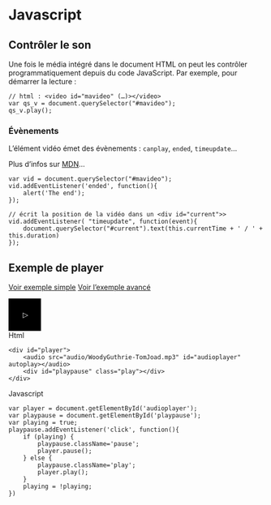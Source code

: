 # Javascript

## Contrôler le son

Une fois le média intégré dans le document HTML on peut les contrôler programmatiquement depuis du code JavaScript. Par exemple, pour démarrer la lecture :

    // html : <video id="mavideo" (…)></video>
    var qs_v = document.querySelector("#mavideo");
    qs_v.play();

### Évènements

L’élément vidéo émet des évènements : `canplay`, `ended`, `timeupdate`…

Plus d’infos sur [MDN](https://developer.mozilla.org/fr/docs/Web/HTML/Utilisation_d'audio_et_video_en_HTML5)…

    var vid = document.querySelector("#mavideo");
    vid.addEventListener('ended', function(){
        alert('The end');
    });

    // écrit la position de la vidéo dans un <div id="current">>
    vid.addEventListener( "timeupdate", function(event){
        document.querySelector("#current").text(this.currentTime + ' / ' + this.duration)
    });

## Exemple de player

[Voir exemple simple](https://codepen.io/jbidoret/pen/EbVRXd)
[Voir l’exemple avancé](http://ateliers.esad-pyrenees.fr/web/exemples/typographie/01.html)

<div id="player">
<audio src="https://ubusound.memoryoftheworld.org/russian_avant2/23_el_lisitzsky_-_about_two_squares_-_a_suprematist_story_childrens_book_1920-22.mp3" id="audioplayer"></audio>
<div id="playpause" class="pause"></div>
</div>
<script type="text/javascript">
    var player = document.getElementById('audioplayer');
    var playpause = document.getElementById('playpause');
    var playing = false;
    playpause.addEventListener('click', function(){
      if (playing) {
        playpause.className='pause';
        player.pause();
      } else {
        playpause.className='play';
        player.play();
      }
      playing = !playing;
    })
</script>
<style type="text/css">
    #playpause { 
        font-family: sans-serif;
        background: black;
        color: white;
        height: 64px;
        width: 64px;
        line-height: 64px;
        text-align: center;
        cursor: pointer;
    }
    .play:before {
        content: "\02758 \02758";
    }
    .pause { text-indent:0.2em;}
    .pause:before {
        content: "\25B7";
    }
</style>
Html

    <div id="player">
        <audio src="audio/WoodyGuthrie-TomJoad.mp3" id="audioplayer" autoplay></audio>
        <div id="playpause" class="play"></div>
    </div>

Javascript

    var player = document.getElementById('audioplayer');
    var playpause = document.getElementById('playpause');
    var playing = true;
    playpause.addEventListener('click', function(){
        if (playing) {
            playpause.className='pause';
            player.pause();
        } else {
            playpause.className='play';
            player.play();
        }
        playing = !playing;
    })

